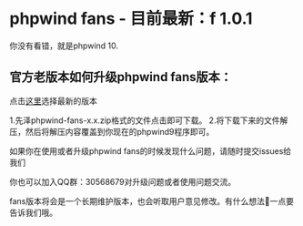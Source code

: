 # phpwind fans - 目前最新：f 1.0.1
你没有看错，就是phpwind 10.
## 官方老版本如何升级phpwind fans版本：
点击[这里](https://github.com/medz/phpwind/releases)选择最新的版本

1.先泽phpwind-fans-x.x.zip格式的文件点击即可下载。
2.将下载下来的文件解压，然后将解压内容覆盖到你现在的phpwind9程序即可。


如果你在使用或者升级phpwind fans的时候发现什么问题，请随时提交issues给我们

你也可以加入QQ群：30568679对升级问题或者使用问题交流。

fans版本将会是一个长期维护版本，也会听取用户意见修改。有什么想法👏一点要告诉我们哦。
